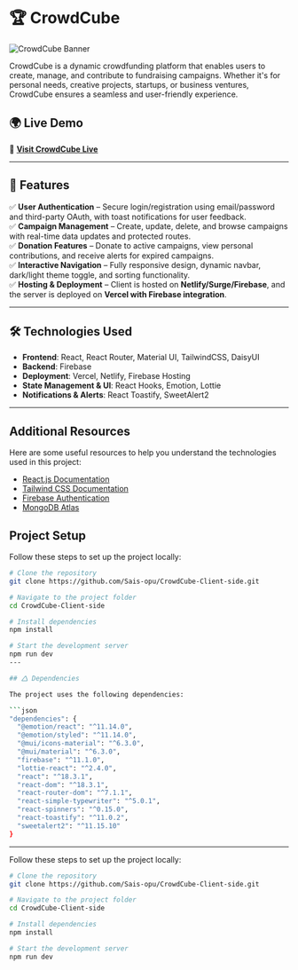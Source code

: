 # 🏆 CrowdCube  
![CrowdCube Banner](https://i.ibb.co/vCG8d5dr/crowd.png)  

CrowdCube is a dynamic crowdfunding platform that enables users to create, manage, and contribute to fundraising campaigns. Whether it's for personal needs, creative projects, startups, or business ventures, CrowdCube ensures a seamless and user-friendly experience.  

## 🌍 Live Demo  
🔗 **[Visit CrowdCube Live](https://crowdcube-1249a.web.app/)**  

---

## 🚀 Features  

✅ **User Authentication** – Secure login/registration using email/password and third-party OAuth, with toast notifications for user feedback.  
✅ **Campaign Management** – Create, update, delete, and browse campaigns with real-time data updates and protected routes.  
✅ **Donation Features** – Donate to active campaigns, view personal contributions, and receive alerts for expired campaigns.  
✅ **Interactive Navigation** – Fully responsive design, dynamic navbar, dark/light theme toggle, and sorting functionality.  
✅ **Hosting & Deployment** – Client is hosted on **Netlify/Surge/Firebase**, and the server is deployed on **Vercel with Firebase integration**.  

---

## 🛠️ Technologies Used  

- **Frontend**: React, React Router, Material UI, TailwindCSS, DaisyUI  
- **Backend**: Firebase  
- **Deployment**: Vercel, Netlify, Firebase Hosting  
- **State Management & UI**: React Hooks, Emotion, Lottie  
- **Notifications & Alerts**: React Toastify, SweetAlert2  

---
## Additional Resources

Here are some useful resources to help you understand the technologies used in this project:

- [React.js Documentation](https://reactjs.org/docs/getting-started.html)
- [Tailwind CSS Documentation](https://tailwindcss.com/docs)
- [Firebase Authentication](https://firebase.google.com/docs/auth)
- [MongoDB Atlas](https://www.mongodb.com/cloud/atlas)
  
## Project Setup
Follow these steps to set up the project locally:

```sh
# Clone the repository
git clone https://github.com/Sais-opu/CrowdCube-Client-side.git

# Navigate to the project folder
cd CrowdCube-Client-side

# Install dependencies
npm install

# Start the development server
npm run dev
---

## 🛆 Dependencies  

The project uses the following dependencies:  

```json
"dependencies": {
  "@emotion/react": "^11.14.0",
  "@emotion/styled": "^11.14.0",
  "@mui/icons-material": "^6.3.0",
  "@mui/material": "^6.3.0",
  "firebase": "^11.1.0",
  "lottie-react": "^2.4.0",
  "react": "^18.3.1",
  "react-dom": "^18.3.1",
  "react-router-dom": "^7.1.1",
  "react-simple-typewriter": "^5.0.1",
  "react-spinners": "^0.15.0",
  "react-toastify": "^11.0.2",
  "sweetalert2": "^11.15.10"
}
```

---

  

Follow these steps to set up the project locally:

```sh
# Clone the repository
git clone https://github.com/Sais-opu/CrowdCube-Client-side.git

# Navigate to the project folder
cd CrowdCube-Client-side

# Install dependencies
npm install

# Start the development server
npm run dev
